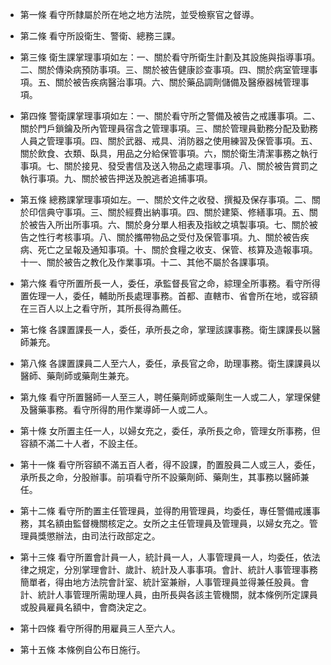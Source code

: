 * 第一條 看守所隸屬於所在地之地方法院，並受檢察官之督導。

* 第二條 看守所設衛生、警衛、總務三課。

* 第三條 衛生課掌理事項如左：一、關於看守所衛生計劃及其設施與指導事項。二、關於傳染病預防事項。三、關於被告健康診查事項。四、關於病室管理事項。五、關於被告疾病醫治事項。六、關於藥品調劑儲備及醫療器械管理事項。

* 第四條 警衛課掌理事項如左：一、關於看守所之警備及被告之戒護事項。二、關於門戶鎖鑰及所內管理員宿含之管理事項。三、關於管理員勤務分配及勤務人員之管理事項。四、關於武器、戒具、消防器之使用練習及保管事項。五、關於飲食、衣類、臥具，用品之分給保管事項。六，關於衛生清潔事務之執行事項。七、關於接見、發受書信及送入物品之處理事項。八、關於被告賞罰之執行事項。九、關於被告押送及脫逃者追捕事項。

* 第五條 總務課掌理事項如左。一、關於文件之收發、撰擬及保存事項。二、關於印信典守事項。三、關於經費出納事項。四、關於建築、修繕事項。五、關於被告入所出所事項。六、關於身分單人相表及指紋之填製事項。七、關於被告之性行考核事項。八、關於攜帶物品之受付及保管事項。九、關於被告疾病、死亡之呈報及通知事項。十、關於食糧之收支、保管、核算及造報事項。十一、關於被告之教化及作業事項。十二、其他不屬於各課事項。

* 第六條 看守所置所長一人，委任，承監督長官之命，綜理全所事務。看守所得置佐理一人，委任，輔助所長處理事務。首都、直轄市、省會所在地，或容額在三百人以上之看守所，其所長得為薦任。

* 第七條 各課置課長一人，委任，承所長之命，掌理該課事務。衛生課課長以醫師兼充。

* 第八條 各課置課員二人至六人，委任，承長官之命，助理事務。衛生課課員以醫師、藥劑師或藥劑生兼充。

* 第九條 看守所置醫師一人至三人，聘任藥劑師或藥劑生一人或二人，掌理保健及醫藥事務。看守所得酌用作業導師一人或二人。

* 第十條 女所置主任一人，以婦女充之，委任，承所長之命，管理女所事務，但容額不滿二十人者，不設主任。

* 第十一條 看守所容額不滿五百人者，得不設課，酌置股員二人或三人，委任，承所長之命，分股辦事。前項看守所不設藥劑師、藥劑生，其事務以醫師兼任。

* 第十二條 看守所酌置主任管理員，並得酌用管理員，均委任，專任警備戒護事務，其名額由監督機關核定之。女所之主任管理員及管理員，以婦女充之。管理員獎懲辦法，由司法行政部定之。

* 第十三條 看守所置會計員一人，統計員一人，人事管理員一人，均委任，依法律之規定，分別掌理會計、歲計、統計及人事事項。會計、統計人事管理事務簡單者，得由地方法院會計室、統計室兼辦，人事管理員並得兼任股員。會計、統計人事管理所需助理人員，由所長與各該主管機關，就本條例所定課員或股員雇員名額中，會商決定之。

* 第十四條 看守所得酌用雇員三人至六人。

* 第十五條 本條例自公布日施行。

